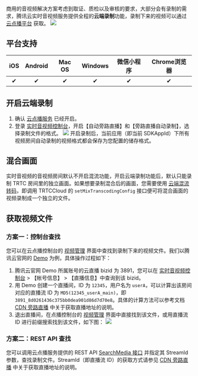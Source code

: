 商用的音视频解决方案考虑到取证、质检以及审核的要求，大部分会有录制的需求，腾讯云实时音视频服务提供全程的**云端录制**功能，录制下来的视频可以通过 [云点播平台](https://cloud.tencent.com/product/vod) 获取。
![](https://main.qcloudimg.com/raw/9768ef2cb4f6df10be8c654c0a9c8f4d.gif)

## 平台支持

| iOS | Android | Mac OS | Windows | 微信小程序 | Chrome浏览器|
|:-------:|:-------:|:-------:|:-------:|:-------:|:-------:|
|     ✔  |    ✔    |    ✔   |    ✔    |    ✔    |   ✔    |

## 开启云端录制

1. 确认 [云点播服务](https://console.cloud.tencent.com/vod) 已经开启。
2. 登录 [实时音视频控制台](https://console.cloud.tencent.com/rav)，开启【自动旁路直播】和【旁路直播自动录制】，选择录制文件的格式。
 ![](https://main.qcloudimg.com/raw/1234c5ec8dceeb283cba8adccf3e9576.png)
 开启录制后，当前应用（即当前 SDKAppId）下所有视频房间自动录制的视频格式都会保存为您配置的储存格式。

## 混合画面

实时音视频的音视频房间默认不开启混流功能，开启云端录制功能后，默认只能录制 TRTC 房间里的独立画面。如果想要录制混合后的画面，您需要使用 [云端混流转码](https://cloud.tencent.com/document/product/647/16827)，即调用 TRTCCloud 的 `setMixTranscodingConfig` 接口便可将混合画面的视频录制成一个独立的文件。

## 获取视频文件


### 方案一：控制台查找
您可以在云点播控制台的 [视频管理](https://console.cloud.tencent.com/vod/media) 界面中查找到录制下来的视频文件。我们以腾讯云官网的 [Demo](https://cloud.tencent.com/document/product/647/17021) 为例，具体操作过程如下：

1. 腾讯云官网 Demo 所属账号的云直播 bizid 为 3891，您可以在 [实时音视频控制台](https://console.cloud.tencent.com/rav) > 【帐号信息】 > 【直播信息】中查询到该 bizid。
2. 用 Demo 创建一个直播间，ID 为 `12345`，用户名为 `userA`，可以计算出该房间对应的直播流 ID 为 `MD5(12345_userA_main)`，即`3891_8d0261436c375bb0dea901d86d7d70e8`。具体的计算方法可以参考文档 [CDN 旁路直播](https://cloud.tencent.com/document/product/647/16826) 中关于获取直播地址的说明。
3. 退出直播间，在点播控制台的 [视频管理](https://console.cloud.tencent.com/vod/media) 界面中直接找到该文件，或用直播流 ID 进行前缀搜索找到该文件，如下图：
 ![](https://main.qcloudimg.com/raw/c3a528e622bea92da8aa1f58ca7d57cc.png)



### 方案二：REST API 查找
您可以调用云点播服务提供的 REST API [SearchMedia 接口](https://cloud.tencent.com/document/product/266/31813) 并指定其 StreamId 参数，查找录制文件。StreamId（即直播流 ID）的获取方式请参见 [CDN 旁路直播](https://cloud.tencent.com/document/product/647/16826) 中关于获取直播地址的说明。





